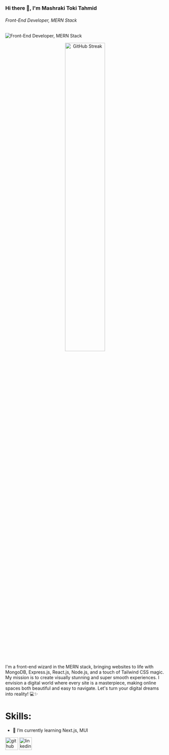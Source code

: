 ### Hi there 👋, I'm Mashraki Toki Tahmid
###### Front-End Developer, MERN Stack
![Front-End Developer, MERN Stack](https://arturssmirnovs.github.io/github-profile-readme-generator/images/banner.png)
<p align="center">
  <img src="https://github-readme-streak-stats.herokuapp.com/?user=pantho0&theme=midnight-purple&hide_border=false" alt="GitHub Streak" style="width: 50%">
</p>



I'm a front-end wizard in the MERN stack, bringing websites to life with MongoDB, Express.js, React.js, Node.js, and a touch of Tailwind CSS magic. My mission is to create visually stunning and super smooth experiences. I envision a digital world where every site is a masterpiece, making online spaces both beautiful and easy to navigate. Let's turn your digital dreams into reality! 💻✨

# Skills:

- 🌱 I’m currently learning Next.js, MUI 


[<img src='https://cdn.jsdelivr.net/npm/simple-icons@3.0.1/icons/github.svg' alt='github' height='40'>](https://github.com/pantho0)  [<img src='https://cdn.jsdelivr.net/npm/simple-icons@3.0.1/icons/linkedin.svg' alt='linkedin' height='40'>](https://www.linkedin.com/in/pantho-mashreky/)  



